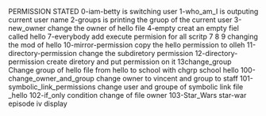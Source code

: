 PERMISSION STATED
0-iam-betty is switching user
1-who_am_I is outputing current  user name 
2-groups is printing the gruop of the current user 
3-new_owner change the owner of hello file
4-empty creat an empty fiel called hello
7-everybody  add execute permision for all 
scritp 7 8 9  changing the mod of hello
10-mirror-permission copy the hello permission to olleh
11-directory-permission change the subdiretory permission
12-directory-permission create diretory and put permission on it
13change_group Change group of hello file from hello to school with  chgrp school hello 
100-change_owner_and_group change owner to vincent  and group to staff 
101-symbolic_link_permissions change user and groupe of symbolic link file _hello
102-if_only condition change of file owner
103-Star_Wars star-war episode iv display
